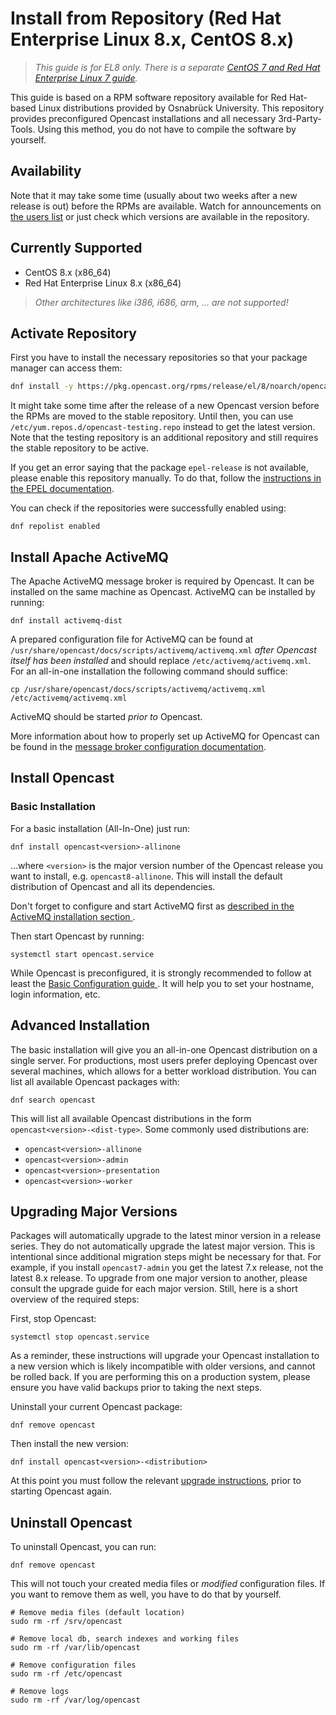 Install from Repository (Red Hat Enterprise Linux 8.x, CentOS 8.x)
==================================================================

> *This guide is for EL8 only. There is a separate [CentOS 7 and Red Hat Enterprise Linux 7 guide](rpm-el7.md).*

This guide is based on a RPM software repository available for Red Hat-based Linux distributions provided by Osnabrück
University. This repository provides preconfigured Opencast installations and all necessary 3rd-Party-Tools. Using this
method, you do not have to compile the software by yourself.


Availability
------------

Note that it may take some time (usually about two weeks after a new release is out) before the RPMs are available.
Watch for announcements on [the users list](https://docs.opencast.org/#mailing-lists) or just check which versions are
available in the repository.


Currently Supported
-------------------

- CentOS 8.x (x86\_64)
- Red Hat Enterprise Linux 8.x (x86\_64)

> *Other architectures like i386, i686, arm, … are not supported!*


Activate Repository
-------------------

First you have to install the necessary repositories so that your package manager can access them:

```sh
dnf install -y https://pkg.opencast.org/rpms/release/el/8/noarch/opencast-repository-8-0-1.el8.noarch.rpm
```

It might take some time after the release of a new Opencast version before the RPMs are moved to the stable repository.
Until then, you can use `/etc/yum.repos.d/opencast-testing.repo` instead to get the latest version.
Note that the testing repository is an additional repository and still requires the stable repository to be active.

If you get an error saying that the package `epel-release` is not available, please enable this repository manually.
To do that, follow the
[instructions in the EPEL documentation](https://fedoraproject.org/wiki/EPEL#How_can_I_use_these_extra_packages.3F).

You can check if the repositories were successfully enabled using:

```
dnf repolist enabled
```

<!-- _This section needs reworking: important info should be beginning, or at least more clearly stated -->
Install Apache ActiveMQ
-----------------------

The Apache ActiveMQ message broker is required by Opencast. It can be installed on the same machine as Opencast.
ActiveMQ can be installed by running:

    dnf install activemq-dist

A prepared configuration file for ActiveMQ can be found at `/usr/share/opencast/docs/scripts/activemq/activemq.xml`
*after Opencast itself has been installed* and should replace `/etc/activemq/activemq.xml`. For an all-in-one
installation the following command should suffice:

    cp /usr/share/opencast/docs/scripts/activemq/activemq.xml /etc/activemq/activemq.xml

ActiveMQ should be started *prior to* Opencast. <!-- _How? Where does one out how to do that? -->
<!-- _Unclear: Is out-of-the-box ActiveMQ enough to run for OC, or does user HAVE TO do more configuration before using it? -->
More information about how to properly set up ActiveMQ for Opencast can be found in the [message broker configuration
documentation](../configuration/message-broker.md).


Install Opencast
------------------

### Basic Installation

For a basic installation (All-In-One) just run:

    dnf install opencast<version>-allinone

…where `<version>` is the major version number of the Opencast release you want to install, e.g. `opencast8-allinone`.
This will install the default distribution of Opencast and all its dependencies.
<!-- _Unclear, again: Same information as "Install ActiveMQ" section above ("Do this first."), but... now includes doing configuration beforehand?-->
Don't forget to configure and start ActiveMQ first as [described in the ActiveMQ installation section
](#install-apache-activemq).

Then start Opencast by running:

    systemctl start opencast.service

While Opencast is preconfigured, it is strongly recommended to follow at least the [Basic Configuration guide
](../configuration/basic.md). It will help you to set your hostname, login information, etc.

<!-- _Advanced Install doesn't need to be explained here: could be a separate doc -->
Advanced Installation
---------------------
<!-- _Instance of single vs multiple servers, that could link to a separate doc for setting up multiple -->
The basic installation will give you an all-in-one Opencast distribution on a single server.  For productions, most
users prefer deploying Opencast over several machines, which allows for a better workload distribution.  You can list
all available Opencast packages with:

    dnf search opencast

This will list all available Opencast distributions in the form `opencast<version>-<dist-type>`. Some commonly used
distributions are:

- `opencast<version>-allinone`
- `opencast<version>-admin`
- `opencast<version>-presentation`
- `opencast<version>-worker`


Upgrading Major Versions
------------------------

Packages will automatically upgrade to the latest minor version in a release series. They do not automatically upgrade
the latest major version. This is intentional since additional migration steps might be necessary for that. For example,
if you install `opencast7-admin` you get the latest 7.x release, not the latest 8.x release. To upgrade from one major
version to another, please consult the upgrade guide for each major version. Still, here is a short overview of the
required steps:

First, stop Opencast:

    systemctl stop opencast.service

As a reminder, these instructions will upgrade your Opencast installation to a new version which is likely incompatible
with older versions, and cannot be rolled back. If you are performing this on a production system, please ensure you
have valid backups prior to taking the next steps.

Uninstall your current Opencast package:

    dnf remove opencast

Then install the new version:

    dnf install opencast<version>-<distribution>

At this point you must follow the relevant [upgrade instructions](../upgrade.md), prior to starting Opencast again.


Uninstall Opencast
--------------------

To uninstall Opencast, you can run:

    dnf remove opencast

This will not touch your created media files or *modified* configuration files.  If you want to remove them as well, you
have to do that by yourself.

    # Remove media files (default location)
    sudo rm -rf /srv/opencast

    # Remove local db, search indexes and working files
    sudo rm -rf /var/lib/opencast

    # Remove configuration files
    sudo rm -rf /etc/opencast

    # Remove logs
    sudo rm -rf /var/log/opencast
